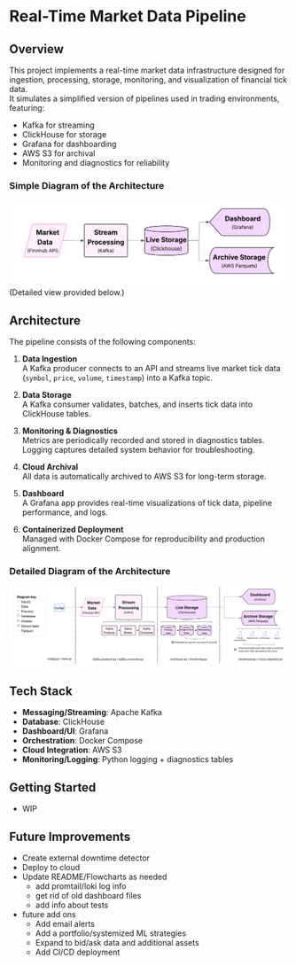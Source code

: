 # Real-Time Market Data Pipeline

## Overview
This project implements a real-time market data infrastructure designed for ingestion, processing, storage, monitoring, and visualization of financial tick data.  
It simulates a simplified version of pipelines used in trading environments, featuring:

- Kafka for streaming
- ClickHouse for storage
- Grafana for dashboarding
- AWS S3 for archival
- Monitoring and diagnostics for reliability

### Simple Diagram of the Architecture
![Architecture Diagram](assets/architecture_simple.png)
(Detailed view provided below.)

## Architecture
The pipeline consists of the following components:

1. **Data Ingestion**  
   A Kafka producer connects to an API and streams live market tick data (`symbol`, `price`, `volume`, `timestamp`) into a Kafka topic.

2. **Data Storage**  
   A Kafka consumer validates, batches, and inserts tick data into ClickHouse tables.

3. **Monitoring & Diagnostics**  
   Metrics are periodically recorded and stored in diagnostics tables. Logging captures detailed system behavior for troubleshooting.

4. **Cloud Archival**  
   All data is automatically archived to AWS S3 for long-term storage.

5. **Dashboard**  
   A Grafana app provides real-time visualizations of tick data, pipeline performance, and logs.

6. **Containerized Deployment**  
   Managed with Docker Compose for reproducibility and production alignment.

### Detailed Diagram of the Architecture
![Architecture Diagram](assets/architecture_complex.png)

## Tech Stack
- **Messaging/Streaming**: Apache Kafka  
- **Database**: ClickHouse  
- **Dashboard/UI**: Grafana  
- **Orchestration**: Docker Compose  
- **Cloud Integration**: AWS S3  
- **Monitoring/Logging**: Python logging + diagnostics tables  

## Getting Started
- WIP

## Future Improvements
- Create external downtime detector
- Deploy to cloud
- Update README/Flowcharts as needed
   - add promtail/loki log info
   - get rid of old dashboard files 
   - add info about tests
- future add ons
   - Add email alerts
   - Add a portfolio/systemized ML strategies
   - Expand to bid/ask data and additional assets
   - Add CI/CD deployment
